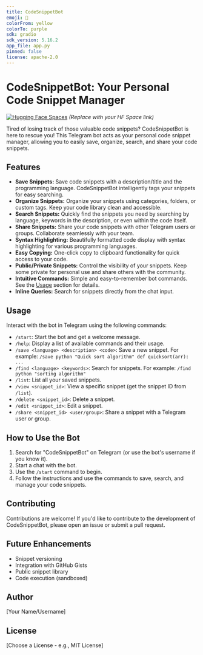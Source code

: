 ```yaml
---
title: CodeSnippetBot
emoji: 💬
colorFrom: yellow
colorTo: purple
sdk: gradio
sdk_version: 5.16.2
app_file: app.py
pinned: false
license: apache-2.0
---
```


# CodeSnippetBot: Your Personal Code Snippet Manager

[![Hugging Face Spaces](https://img.shields.io/badge/%F0%9F%A4%97%20Hugging%20Face-Spaces-blue)](https://huggingface.co/spaces/YOUR_HF_USERNAME/CodeSnippetBot)  *(Replace with your HF Space link)*

Tired of losing track of those valuable code snippets?  CodeSnippetBot is here to rescue you! This Telegram bot acts as your personal code snippet manager, allowing you to easily save, organize, search, and share your code snippets.

## Features

* **Save Snippets:**  Save code snippets with a description/title and the programming language.  CodeSnippetBot intelligently tags your snippets for easy searching.
* **Organize Snippets:** Organize your snippets using categories, folders, or custom tags. Keep your code library clean and accessible.
* **Search Snippets:** Quickly find the snippets you need by searching by language, keywords in the description, or even within the code itself.
* **Share Snippets:** Share your code snippets with other Telegram users or groups. Collaborate seamlessly with your team.
* **Syntax Highlighting:** Beautifully formatted code display with syntax highlighting for various programming languages.
* **Easy Copying:**  One-click copy to clipboard functionality for quick access to your code.
* **Public/Private Snippets:** Control the visibility of your snippets. Keep some private for personal use and share others with the community.
* **Intuitive Commands:** Simple and easy-to-remember bot commands.  See the [Usage](#usage) section for details.
* **Inline Queries:** Search for snippets directly from the chat input.

## Usage

Interact with the bot in Telegram using the following commands:

* `/start`:  Start the bot and get a welcome message.
* `/help`:  Display a list of available commands and their usage.
* `/save <language> <description> <code>`: Save a new snippet.  For example: `/save python "Quick sort algorithm" def quicksort(arr): ...`
* `/find <language> <keywords>`: Search for snippets.  For example: `/find python "sorting algorithm"`
* `/list`: List all your saved snippets.
* `/view <snippet_id>`: View a specific snippet (get the snippet ID from `/list`).
* `/delete <snippet_id>`: Delete a snippet.
* `/edit <snippet_id>`: Edit a snippet.
* `/share <snippet_id> <user/group>`: Share a snippet with a Telegram user or group.

## How to Use the Bot

1. Search for "CodeSnippetBot" on Telegram (or use the bot's username if you know it).
2. Start a chat with the bot.
3. Use the `/start` command to begin.
4. Follow the instructions and use the commands to save, search, and manage your code snippets.

## Contributing

Contributions are welcome!  If you'd like to contribute to the development of CodeSnippetBot, please open an issue or submit a pull request.

## Future Enhancements

* Snippet versioning
* Integration with GitHub Gists
* Public snippet library
* Code execution (sandboxed)

## Author

[Your Name/Username]

## License

[Choose a License - e.g., MIT License]